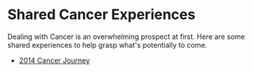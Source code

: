 # Shared Cancer Experiences

Dealing with Cancer is an overwhelming prospect at first.  Here are some shared experiences to help grasp what's potentially to come.

* [2014 Cancer Journey](/2014_bc_cancer.md)
